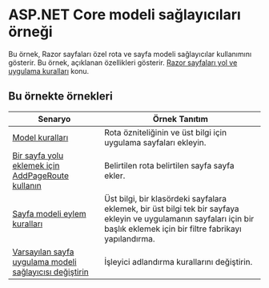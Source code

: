 # <a name="aspnet-core-model-providers-sample"></a>ASP.NET Core modeli sağlayıcıları örneği

Bu örnek, Razor sayfaları özel rota ve sayfa modeli sağlayıcılar kullanımını gösterir. Bu örnek, açıklanan özellikleri gösterir. [Razor sayfaları yol ve uygulama kuralları](https://docs.microsoft.com/aspnet/core/razor-pages/razor-pages-convention-features) konu.

## <a name="examples-in-this-sample"></a>Bu örnekte örnekleri

| Senaryo | Örnek Tanıtım |
| -------- | ----------- |
| [Model kuralları](https://docs.microsoft.com/aspnet/core/razor-pages/razor-pages-conventions#model-conventions) | Rota özniteliğinin ve üst bilgi için uygulama sayfaları ekleyin. |
| [Bir sayfa yolu eklemek için AddPageRoute kullanın](https://docs.microsoft.com/aspnet/core/razor-pages/razor-pages-conventions#configure-a-page-route) | Belirtilen rota belirtilen sayfa sayfa ekler. |
| [Sayfa modeli eylem kuralları](https://docs.microsoft.com/aspnet/core/razor-pages/razor-pages-conventions#page-model-action-conventions) | Üst bilgi, bir klasördeki sayfalara eklemek, bir üst bilgi tek bir sayfaya ekleyin ve uygulamanın sayfaları için bir başlık eklemek için bir filtre fabrikayı yapılandırma. |
| [Varsayılan sayfa uygulama modeli sağlayıcısı değiştirin](https://docs.microsoft.com/aspnet/core/razor-pages/razor-pages-conventions#replace-the-default-page-app-model-provider) | İşleyici adlandırma kurallarını değiştirin. |

